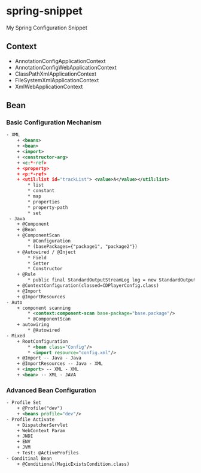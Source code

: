 # spring-snippet #
My Spring Configuration Snippet

## Context ##
- AnnotationConfigApplicationContext
- AnnotationConfigWebApplicationContext
- ClassPathXmlApplicationContext
- FileSystemXmlApplicationContext
- XmlWebApplicationContext

## Bean ##

### Basic Configuration Mechanism ###

```XML
- XML
    + <beans>
    + <bean>
    + <import>
    + <constructor-arg>
    + <c:*-ref>
    + <property>
    + <p:*-ref>
    + <util:list id="trackList"> <value>A</value></util:list>
        * list
        * constant
        * map
        * properties
        * property-path
        * set
 - Java
    + @Component
    + @Bean
    + @ComponentScan
        * @Configuration
        * (basePackages={"package1", "package2"})
    + @Autowired / @Inject
        * Field
        * Setter
        * Constructor
    + @Rule 
        * public final StandardOutputStreamLog log = new StandardOutputStreamLog();
    + @ContextConfiguration(classed=CDPlayerConfig.class)
    + @Import
    + @ImportResources
- Auto
    + component scanning
        * <context:component-scan base-package="base.package"/>
        * @ComponentScan
    + autowiring
        * @Autowired
- Mixed
    + RootConfiguration
        * <bean class="Config"/>
        * <import resource="config.xml"/>
    + @Import -- Java - Java
    + @ImportResources -- Java - XML
    + <import> -- XML - XML
    + <bean> -- XML - JAVA       
```

### Advanced Bean Configuration ###

```xml
- Profile Set
    + @Profile("dev")
    + <beans profile="dev"/>
- Profile Activate
    + DispatcherServlet
    + WebContext Param
    + JNDI
    + ENV
    + JVM
    + Test: @ActiveProfiles
- Conditinal Bean
    + @Conditional(MagicExistsCondition.class)
```



